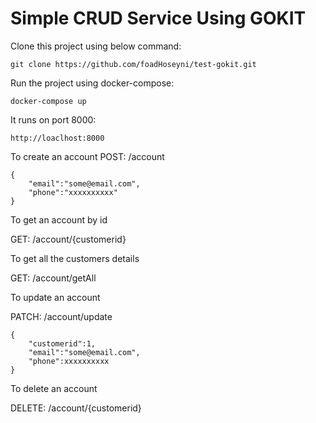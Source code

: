 # Simple CRUD Service Using GOKIT

Clone this project using below command:
```shell
git clone https://github.com/foadHoseyni/test-gokit.git
```
Run the project using docker-compose:
```shell
docker-compose up
```
It runs on port 8000:
```shell
http://loaclhost:8000
```

To create an account 
POST:  /account

	{
		"email":"some@email.com",
		"phone":"xxxxxxxxxx"
	}

To get an account by id

GET:	/account/{customerid}

To get all the customers details

GET: /account/getAll

To update an account

PATCH:	/account/update

	{
		"customerid":1,
		"email":"some@email.com",
		"phone":xxxxxxxxxx
	}

To delete an account

DELETE: /account/{customerid}
